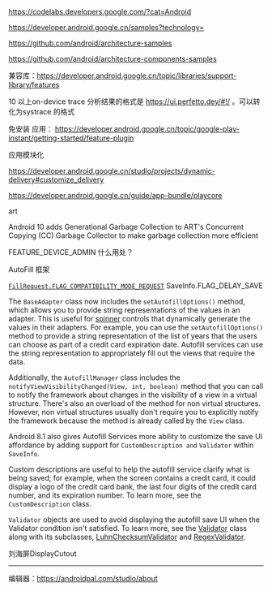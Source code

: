 https://codelabs.developers.google.com/?cat=Android

https://developer.android.google.cn/samples?technology=  

https://github.com/android/architecture-samples

https://github.com/android/architecture-components-samples



兼容库：https://developer.android.google.cn/topic/libraries/support-library/features  



10 以上on-device trace 分析结果的格式是 https://ui.perfetto.dev/#!/  。可以转化为systrace 的格式   



免安装 应用： https://developer.android.google.cn/topic/google-play-instant/getting-started/feature-plugin  



应用模块化  

https://developer.android.google.cn/studio/projects/dynamic-delivery#customize_delivery  

https://developer.android.google.cn/guide/app-bundle/playcore  



art  

 Android 10 adds Generational Garbage Collection to ART's Concurrent Copying (CC) Garbage Collector to make garbage collection more efficient



FEATURE_DEVICE_ADMIN  什么用处？



AutoFill 框架

 [`FillRequest.FLAG_COMPATIBILITY_MODE_REQUEST`](https://developer.android.google.cn/reference/android/service/autofill/FillRequest#FLAG_COMPATIBILITY_MODE_REQUEST) SaveInfo.FLAG_DELAY_SAVE

The `BaseAdapter` class now includes the `setAutofillOptions()` method, which allows you to provide string representations of the values in an adapter. This is useful for [spinner](https://developer.android.google.cn/guide/topics/ui/controls/spinner) controls that dynamically generate the values in their adapters. For example, you can use the `setAutofillOptions()` method to provide a string representation of the list of years that the users can choose as part of a credit card expiration date. Autofill services can use the string representation to appropriately fill out the views that require the data.

Additionally, the `AutofillManager` class includes the `notifyViewVisibilityChanged(View, int, boolean)` method that you can call to notify the framework about changes in the visibility of a view in a virtual structure. There's also an overload of the method for non virtual structures. However, non virtual structures usually don't require you to explicitly notify the framework because the method is already called by the `View` class.

Android 8.1 also gives Autofill Services more ability to customize the save UI affordance by adding support for `CustomDescription and` `Validator` within `SaveInfo`.

Custom descriptions are useful to help the autofill service clarify what is being saved; for example, when the screen contains a credit card, it could display a logo of the credit card bank, the last four digits of the credit card number, and its expiration number. To learn more, see the `CustomDescription` class.

`Validator` objects are used to avoid displaying the autofill save UI when the Validator condition isn't satisfied. To learn more, see the [Validator](https://developer.android.google.cn/reference/android/service/autofill/Validator.html) class along with its subclasses, [LuhnChecksumValidator](https://developer.android.google.cn/reference/android/service/autofill/LuhnChecksumValidator.html) and [RegexValidator](https://developer.android.google.cn/reference/android/service/autofill/RegexValidator.html).



刘海屏DisplayCutout  





---

编辑器：https://androidpal.com/studio/about

